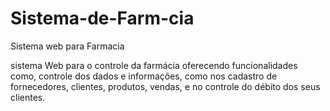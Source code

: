 # Sistema-de-Farm-cia
Sistema web para Farmacia


sistema Web para o controle da farmácia oferecendo funcionalidades como, controle dos dados e informações, como nos cadastro de fornecedores, clientes, produtos, vendas, e no controle do débito dos seus clientes.
